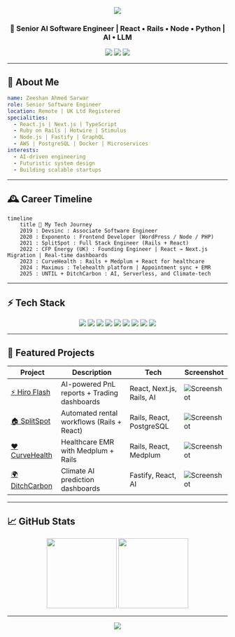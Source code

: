 <p align="center">
  <img src="https://capsule-render.vercel.app/api?type=waving&color=0:00f5ff,100:ff00ff&height=250&section=header&text=Zeeshan%20Ahmed%20Sarwar&fontSize=45&fontColor=ffffff&animation=fadeIn&fontAlignY=40"/>
</p>

<h3 align="center">🚀 Senior AI Software Engineer | React • Rails • Node • Python | AI • LLM</h3>
<p align="center">
  <a href="mailto:zeshanahmedoff@gmail.com"><img src="https://img.shields.io/badge/Email-Contact-blue?style=for-the-badge&logo=gmail"/></a>
  <a href="https://www.linkedin.com/in/expert-fullstack-webdeveloper/"><img src="https://img.shields.io/badge/LinkedIn-Profile-0A66C2?style=for-the-badge&logo=linkedin"/></a>
  <a href="#"><img src="https://img.shields.io/badge/Resume-Download-red?style=for-the-badge&logo=adobeacrobatreader"/></a>
</p>

---

## 🌌 About Me

```yaml
name: Zeeshan Ahmed Sarwar
role: Senior Software Engineer
location: Remote | UK Ltd Registered
specialities:
  - React.js | Next.js | TypeScript
  - Ruby on Rails | Hotwire | Stimulus
  - Node.js | Fastify | GraphQL
  - AWS | PostgreSQL | Docker | Microservices
interests:
  - AI-driven engineering
  - Futuristic system design
  - Building scalable startups
```

---

## 🕰 Career Timeline

```mermaid
timeline
    title 🚀 My Tech Journey
    2019 : Devsinc : Associate Software Engineer
    2020 : Exponento : Frontend Developer (WordPress / Node / PHP)
    2021 : SplitSpot : Full Stack Engineer (Rails + React)
    2022 : CFP Energy (UK) : Founding Engineer | React → Next.js Migration | Real-time dashboards
    2023 : CurveHealth : Rails + Medplum + React for healthcare
    2024 : Maximus : Telehealth platform | Appointment sync + EMR
    2025 : UNTIL + DitchCarbon : AI, Serverless, and Climate-tech
```

---

## ⚡ Tech Stack

<p align="center">
  <!-- Frontend -->
  <img src="https://img.shields.io/badge/React-20232A?style=for-the-badge&logo=react&logoColor=61DAFB"/>
  <img src="https://img.shields.io/badge/Next.js-000000?style=for-the-badge&logo=nextdotjs"/>
  <img src="https://img.shields.io/badge/TypeScript-007ACC?style=for-the-badge&logo=typescript&logoColor=white"/>
  <!-- Backend -->
  <img src="https://img.shields.io/badge/Rails-CC0000?style=for-the-badge&logo=ruby-on-rails&logoColor=white"/>
  <img src="https://img.shields.io/badge/Node.js-339933?style=for-the-badge&logo=node.js&logoColor=white"/>
  <img src="https://img.shields.io/badge/Fastify-000000?style=for-the-badge&logo=fastify"/>
  <!-- Cloud & DB -->
  <img src="https://img.shields.io/badge/AWS-232F3E?style=for-the-badge&logo=amazonaws"/>
  <img src="https://img.shields.io/badge/PostgreSQL-316192?style=for-the-badge&logo=postgresql&logoColor=white"/>
  <img src="https://img.shields.io/badge/Docker-2496ED?style=for-the-badge&logo=docker&logoColor=white"/>
</p>

---

## 💼 Featured Projects

| Project             | Description                                 | Tech                      | Screenshot                                                              |
| ------------------- | ------------------------------------------- | ------------------------- | ----------------------------------------------------------------------- |
| [⚡ Hiro Flash](#)  | AI-powered PnL reports + Trading dashboards | React, Next.js, Rails, AI | ![Screenshot](https://via.placeholder.com/400x200.png?text=Hiro+Flash)  |
| [🏠 SplitSpot](#)   | Automated rental workflows (Rails + React)  | Rails, React, PostgreSQL  | ![Screenshot](https://via.placeholder.com/400x200.png?text=SplitSpot)   |
| [❤️ CurveHealth](#) | Healthcare EMR with Medplum + Rails         | Rails, React, Medplum     | ![Screenshot](https://via.placeholder.com/400x200.png?text=CurveHealth) |
| [🌍 DitchCarbon](#) | Climate AI prediction dashboards            | Fastify, React, AI        | ![Screenshot](https://via.placeholder.com/400x200.png?text=DitchCarbon) |

---

## 📈 GitHub Stats

<p align="center">
  <img src="https://github-readme-stats.vercel.app/api?username=ZeeshanAhmedoff1997&show_icons=true&theme=radical" height="160"/>
  <img src="https://github-readme-streak-stats.herokuapp.com/?user=ZeeshanAhmedoff1997&theme=radical" height="160"/>
</p>

---

<p align="center">
  <img src="https://capsule-render.vercel.app/api?type=waving&color=0:ff00ff,100:00f5ff&height=150&section=footer"/>
</p>

